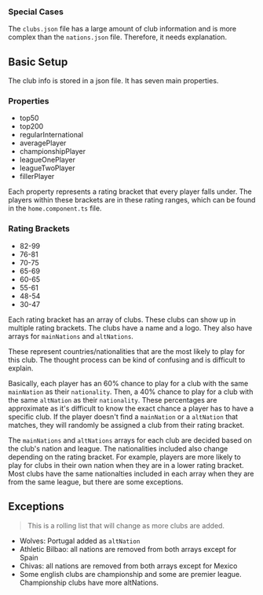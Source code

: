 ### Special Cases

The `clubs.json` file has a large amount of club information and is more complex than the `nations.json` file. Therefore, it needs explanation.

## Basic Setup

The club info is stored in a json file. It has seven main properties.
### Properties
* top50
* top200
* regularInternational
* averagePlayer
* championshipPlayer
* leagueOnePlayer
* leagueTwoPlayer
* fillerPlayer

Each property represents a rating bracket that every player falls under. The players within these brackets are in these rating ranges, which can be found in the `home.component.ts` file.
### Rating Brackets
* 82-99
* 76-81
* 70-75
* 65-69
* 60-65
* 55-61
* 48-54
* 30-47

Each rating bracket has an array of clubs. These clubs can show up in multiple rating brackets. The clubs have a name and a logo. They also have arrays for `mainNations` and `altNations`.

These represent countries/nationalities that are the most likely to play for this club. The thought process can be kind of confusing and is difficult to explain. 

Basically, each player has an 60% chance to play for a club with the same `mainNation` as their `nationality`. Then, a 40% chance to play for a club with the same `altNation` as their `nationality`. These percentages are approximate as it's difficult to know the exact chance a player has to have a specific club. If the player doesn't find a `mainNation` or a `altNation` that matches, they will randomly be assigned a club from their rating bracket.

The `mainNations` and `altNations` arrays for each club are decided based on the club's nation and league. The nationalities included also change depending on the rating bracket. For example, players are more likely to play for clubs in their own nation when they are in a lower rating bracket. Most clubs have the same nationalties included in each array when they are from the same league, but there are some exceptions.

## Exceptions
> This is a rolling list that will change as more clubs are added.
* Wolves: Portugal added as `altNation`
* Athletic Bilbao: all nations are removed from both arrays except for Spain
* Chivas: all nations are removed from both arrays except for Mexico
* Some english clubs are championship and some are premier league. Championship clubs have more altNations.


